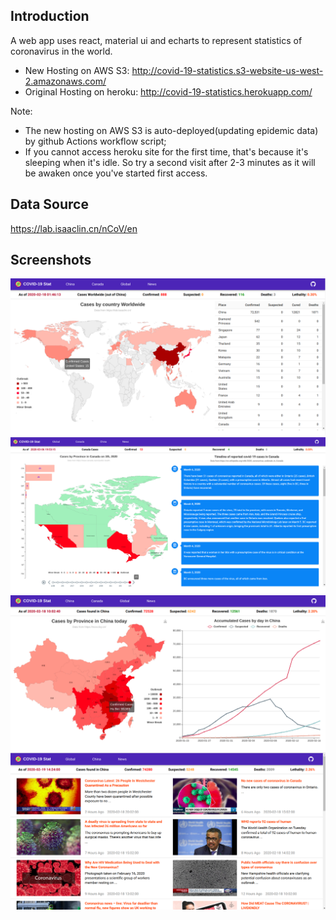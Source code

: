 
## Introduction
A web app uses react, material ui and echarts to represent statistics of coronavirus in the world.
- New Hosting on AWS S3: http://covid-19-statistics.s3-website-us-west-2.amazonaws.com/
- Original Hosting on heroku: http://covid-19-statistics.herokuapp.com/

Note: 
- The new hosting on AWS S3 is auto-deployed(updating epidemic data) by github Actions workflow script;
- If you cannot access heroku site for the first time, that's because it's sleeping when it's idle. So try a second visit after 2-3 minutes as it will be awaken once you've started first access.

## Data Source
https://lab.isaaclin.cn/nCoV/en

## Screenshots
![Global Statistics](./screenshots/2.WorldStatistics.png#pic_center=960x500)
![Canada Statistics](./screenshots/3.CanadaStatistics.png#pic_center=960x500)
![China Statistics](./screenshots/1.ChinaStatistics.png#pic_center=960x500)
![News Feeds](./screenshots/4.NewsFeeds.png#pic_center=960x500)

